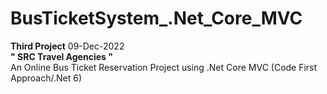 # BusTicketSystem_.Net_Core_MVC
<div><b>Third Project</b> 09-Dec-2022</div>
<div><strong>" SRC Travel Agencies "</strong><div>
<div>An Online Bus Ticket Reservation Project using .Net Core MVC (Code First Approach/.Net 6)</div>
